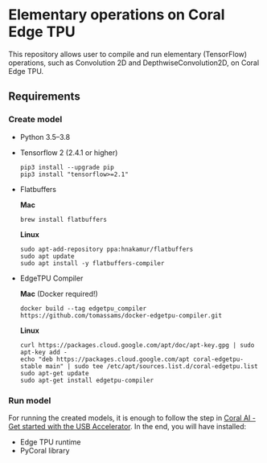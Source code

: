 # Elementary operations on Coral Edge TPU

This repository allows user to compile and run elementary (TensorFlow) operations, such as Convolution 2D and DepthwiseConvolution2D, on Coral Edge TPU.

## Requirements

### Create model
* Python 3.5–3.8
* Tensorflow 2 (2.4.1 or higher)
    ```
    pip3 install --upgrade pip
    pip3 install "tensorflow>=2.1"
    ```
* Flatbuffers
    
    **Mac**
    ```
    brew install flatbuffers
    ```
    **Linux**
    ```
    sudo apt-add-repository ppa:hnakamur/flatbuffers
    sudo apt update
    sudo apt install -y flatbuffers-compiler
    ```

* EdgeTPU Compiler

    **Mac** (Docker required!)
    ```
    docker build --tag edgetpu_compiler https://github.com/tomassams/docker-edgetpu-compiler.git
    ```

    **Linux**
    ```
    curl https://packages.cloud.google.com/apt/doc/apt-key.gpg | sudo apt-key add -
    echo "deb https://packages.cloud.google.com/apt coral-edgetpu-stable main" | sudo tee /etc/apt/sources.list.d/coral-edgetpu.list
    sudo apt-get update
    sudo apt-get install edgetpu-compiler
    ```

### Run model

For running the created models, it is enough to follow the step in [Coral AI - Get started with the USB Accelerator](https://coral.ai/docs/accelerator/get-started/#1-install-the-edge-tpu-runtime). In the end, you will have installed:

* Edge TPU runtime
* PyCoral library